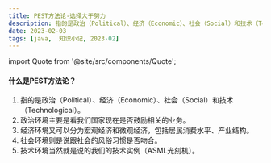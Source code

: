 ```yaml
---
title: PEST方法论-选择大于努力
description: 指的是政治（Political）、经济（Economic）、社会（Social）和技术（Technological）。
date: 2023-02-03
tags: [java,  知识小记, 2023-02]
---
```


import Quote from '@site/src/components/Quote';

> <Quote></Quote>

#### 什么是PEST方法论？
1. 指的是政治（Political）、经济（Economic）、社会（Social）和技术（Technological）。
2. 政治环境主要是看我们国家现在是否鼓励相关的业务。
3. 经济环境又可以分为宏观经济和微观经济，包括居民消费水平、产业结构。
4. 社会环境则是说跟社会的风俗习惯是否吻合。
5. 技术环境当然就是说的我们的技术实例（ASML光刻机）。
